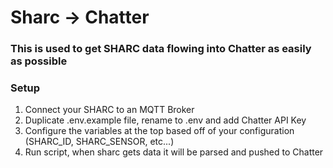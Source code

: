 # Sharc -> Chatter
### This is used to get SHARC data flowing into Chatter as easily as possible

### Setup
1. Connect your SHARC to an MQTT Broker
2. Duplicate .env.example file, rename to .env and add Chatter API Key
3. Configure the variables at the top based off of your configuration (SHARC_ID, SHARC_SENSOR, etc...)
4. Run script, when sharc gets data it will be parsed and pushed to Chatter


